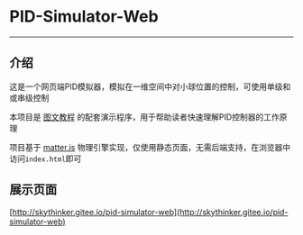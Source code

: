 # PID-Simulator-Web

---

## 介绍

这是一个网页端PID模拟器，模拟在一维空间中对小球位置的控制，可使用单级和或串级控制

本项目是 [图文教程](https://blog.csdn.net/skythinker616/article/details/123019829) 的配套演示程序，用于帮助读者快速理解PID控制器的工作原理

项目基于 [matter.js](https://github.com/liabru/matter-js) 物理引擎实现，仅使用静态页面，无需后端支持，在浏览器中访问`index.html`即可

## 展示页面

[http://skythinker.gitee.io/pid-simulator-web](http://skythinker.gitee.io/pid-simulator-web)
